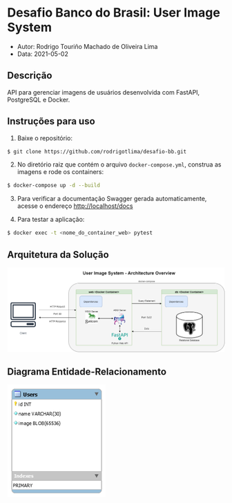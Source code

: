 # Desafio Banco do Brasil: User Image System
- Autor: Rodrigo Touriño Machado de Oliveira Lima
- Data: 2021-05-02

## Descrição

API para gerenciar imagens de usuários desenvolvida com FastAPI, PostgreSQL e Docker.

## Instruções para uso

1. Baixe o repositório:

```sh
$ git clone https://github.com/rodrigotlima/desafio-bb.git
```

2. No diretório raiz que contém o arquivo `docker-compose.yml`, construa as imagens e rode os containers:

```sh
$ docker-compose up -d --build
```

3. Para verificar a documentação Swagger gerada automaticamente, acesse o endereço [http://localhost/docs](http://localhost/docs) 

4. Para testar a aplicação:

```sh
$ docker exec -t <nome_do_container_web> pytest
```

## Arquitetura da Solução

![Solution Architecture Diagram](docs/Solution_Architecture_Diagram.png)

## Diagrama Entidade-Relacionamento

![Database Entity-Relationship Diagram](docs/Database_Entity_Relationship_Diagram.png)
